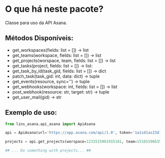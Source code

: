 O que há neste pacote?
============

Classe para uso da API Asana.

Métodos Disponíveis:
------------

- get_workspaces(fields: list = []) -> list
- get_teams(workspace, fields: list = []) -> list
- get_projects(worspace, team, fields: list = []) -> list
- get_tasks(project, fields: list = []) -> list:
- get_task_by_id(task_gid, fields: list = []) -> dict
- patch_task(task_gid: int, data: dict) -> tuple
- get_events(resource, sync='') -> tuple
- get_webhooks(workspace: int, fields: list = []) -> list
- post_webhook(resource: str, target: str) -> tuple
- get_user_mail(gid) -> str

Exemplo de uso:
------------
```python
from lins_asana.api_asana import ApiAsana

api = ApiAsana(url='https://app.asana.com/api/1.0', token='1a1sd1as23d1as56d15615')

projects = api.get_projects(worspace=1231515961915181, team=1516519663541896)

## ... Do something with projects... ##
```

